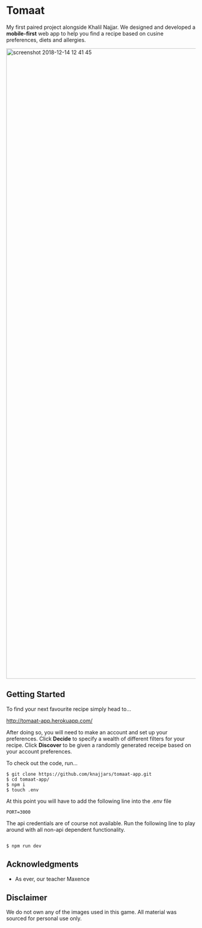 # Tomaat

My first paired project alongside Khalil Najjar. We designed and developed a **mobile-first** web app to help you find a recipe based on cusine preferences, diets and allergies.

<img width="1677" alt="screenshot 2018-12-14 12 41 45" src="https://user-images.githubusercontent.com/39559415/50001584-a059fb00-ff9d-11e8-8b76-f493be8fa36d.png">


## Getting Started

To find your next favourite recipe simply head to...

http://tomaat-app.herokuapp.com/

After doing so, you will need to make an account and set up your preferences.
Click **Decide** to specify a wealth of different filters for your recipe.
Click **Discover** to be given a randomly generated receipe based on your account preferences.

To check out the code, run...

```
$ git clone https://github.com/knajjars/tomaat-app.git
$ cd tomaat-app/
$ npm i
$ touch .env
```

At this point you will have to add the following line into the .env file

```
PORT=3000
```

The api credentials are of course not available. Run the following line to play around with all non-api dependent functionality.

```

$ npm run dev
```


## Acknowledgments

- As ever, our teacher Maxence

## Disclaimer

We do not own any of the images used in this game. All material was sourced for personal use only.
